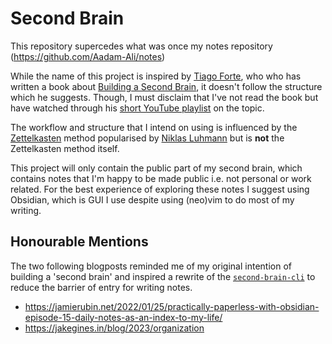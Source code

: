 # Second Brain

This repository supercedes what was once my notes repository
(https://github.com/Aadam-Ali/notes)

While the name of this project is inspired by [Tiago
Forte](https://fortelabs.com/), who who has written a book about
[Building a Second Brain](https://www.buildingasecondbrain.com/book), it
doesn't follow the structure which he suggests. Though, I must disclaim
that I've not read the book but have watched through his [short YouTube
playlist](https://www.youtube.com/watch?v=T6Mfl1OywM8&list=PLVNXAaej57W6qCYoMb_hbzDhX9et_GVlj&pp=iAQB)
on the topic.

The workflow and structure that I intend on using is influenced by the
[Zettelkasten](https://en.wikipedia.org/wiki/Zettelkasten) method
popularised by [Niklas
Luhmann](https://en.wikipedia.org/wiki/Niklas_Luhmann) but is **not**
the Zettelkasten method itself.

This project will only contain the public part of my second brain, which
contains notes that I'm happy to be made public i.e. not personal or
work related. For the best experience of exploring these notes I suggest
using Obsidian, which is GUI I use despite using (neo)vim to do most of
my writing.

## Honourable Mentions

The two following blogposts reminded me of my original intention of
building a 'second brain' and inspired a rewrite of the
[`second-brain-cli`](https://github.com/aadam-ali/second-brain-cli) to
reduce the barrier of entry for writing notes.

- <https://jamierubin.net/2022/01/25/practically-paperless-with-obsidian-episode-15-daily-notes-as-an-index-to-my-life/>
- <https://jakegines.in/blog/2023/organization>
